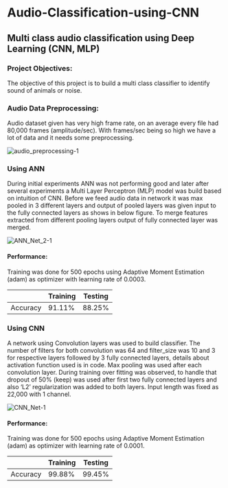 # Audio-Classification-using-CNN
## Multi class audio classification using Deep Learning (CNN, MLP)

### Project Objectives: 
The objective of this project is to build a multi class classifier to identify sound
of animals or noise.

### Audio Data Preprocessing:

Audio dataset given has very high frame rate, on an average every file had 80,000 frames (amplitude/sec). With frames/sec being so high we have a lot of data and it needs some preprocessing. 

![audio_preprocessing-1](https://user-images.githubusercontent.com/77045044/182619587-99dc553a-ce26-4141-8b1a-eff38925a489.png)

### Using ANN

During initial experiments ANN was not performing good and later after several experiments a Multi Layer Perceptron (MLP) model was build based on intuition of CNN. Before we feed audio data in network it was max pooled in 3 different layers and output of pooled layers was given input to the fully connected layers as shows in below figure. To merge features extracted from different pooling layers output of fully connected layer was merged.

![ANN_Net_2-1](https://user-images.githubusercontent.com/77045044/182619056-2e7a66e6-148c-4141-aae6-38edcc9f9000.png)

#### Performance: 

Training was done for 500 epochs using Adaptive Moment Estimation (adam) as optimizer with learning rate of 0.0003.

|            | Training           | Testing        |
|-----| ------------- |:-------------:|
|Accuracy   | 91.11%      | 88.25%       |


### Using CNN

A network using Convolution layers was used to build classifier. The number of filters for both convolution was 64 and filter_size was 10 and 3 for respective layers followed by 3 fully connected layers, details about activation function used is in code. Max pooling was used after each convolution layer. During training over fitting was observed, to handle that dropout of 50% (keep) was used after first two fully connected layers and also ‘L2’ regularization was added to both layers. Input length was fixed as 22,000 with 1 channel. 

![CNN_Net-1](https://user-images.githubusercontent.com/77045044/182619414-e20ba6a5-9969-40fc-87b7-190e3c07d638.png)

#### Performance: 

Training was done for 500 epochs using Adaptive Moment Estimation (adam) as optimizer with learning rate of 0.0001. 


|            | Training           | Testing        |
|-----| ------------- |:-------------:|
|Accuracy   | 99.88%      | 99.45%       |
